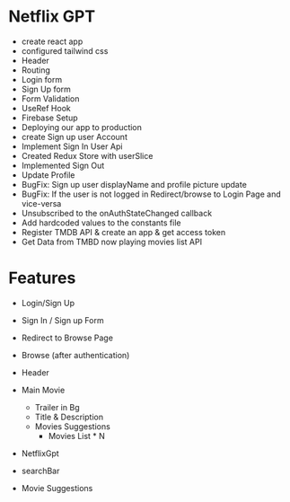 

# Netflix GPT

- create react app
- configured tailwind css
- Header
- Routing
- Login form
- Sign Up form
- Form Validation
- UseRef Hook
- Firebase Setup
- Deploying our app to production
- create Sign up user Account
- Implement Sign In User Api
- Created Redux Store with userSlice
- Implemented Sign Out
- Update Profile
- BugFix: Sign up user displayName and profile picture update
- BugFix: If the user is not logged in Redirect/browse to Login Page and vice-versa 
- Unsubscribed to the onAuthStateChanged callback
- Add hardcoded values to the constants file
- Register TMDB API & create an app & get access token
- Get Data from TMBD now playing movies list API


# Features

- Login/Sign Up
 - Sign In / Sign up Form
 - Redirect to Browse Page

- Browse (after authentication)
 - Header
 - Main Movie
   - Trailer in Bg
   - Title & Description
   - Movies Suggestions
     - Movies List * N

- NetflixGpt
 - searchBar
 - Movie Suggestions     